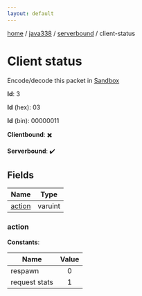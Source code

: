 ```yaml
---
layout: default
---
```


[home](/)  /  [java338](/protocol/java338)  /  [serverbound](/protocol/java338/serverbound)  /  client-status

# Client status

Encode/decode this packet in [Sandbox](../../../sandbox/java338#Serverbound.ClientStatus)

**Id**: 3

**Id** (hex): 03

**Id** (bin): 00000011

**Clientbound**: ✖️

**Serverbound**: ✔️

## Fields

Name | Type
---|---
[action](#action) | varuint

### action

**Constants**:

Name | Value
---|:---:
respawn | 0
request stats | 1
